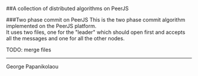 ##A collection of distributed algorithms on PeerJS

###Two phase commit on PeerJS
This is the two phase commit algorithm implemented on the PeerJS platform.  
It uses two files, one for the "leader" which should open first and accepts all the messages and one for all the other nodes.  

TODO: merge files



-------
George Papanikolaou
